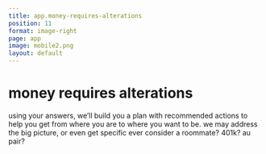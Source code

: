 ```yaml
---
title: app.money-requires-alterations
position: 11
format: image-right
page: app
image: mobile2.png
layout: default
---
```


# money requires alterations
using your answers, we’ll build you a plan with recommended actions to help you get from where you are 
to where you want to be. we may address the big picture, or even get specific ever consider a roommate? 401k? au pair?

